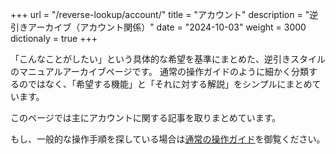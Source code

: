 +++
url = "/reverse-lookup/account/"
title = "アカウント"
description = "逆引きアーカイブ（アカウント関係）"
date = "2024-10-03"
weight = 3000
dictionaly = true
+++

「こんなことがしたい」という具体的な希望を基準にまとめた、逆引きスタイルのマニュアルアーカイブページです。
通常の操作ガイドのように細かく分類するのではなく、「希望する機能」と「それに対する解説」をシンプルにまとめています。

このページでは主にアカウントに関する記事を取りまとめています。

もし、一般的な操作手順を探している場合は[通常の操作ガイド](/docs/manual/account/signin/)を御覧ください。
